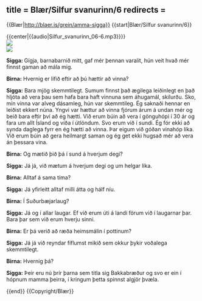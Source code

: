 title = Blær/Silfur svanurinn/6
redirects =
---

{{Blær|http://blaer.is/grein/amma-sigga}}
{{start|Blær/Silfur svanurinn/6}}
<div class="book" data-translate=true data-audio-file="Silfur_svanurinn_06-6.mp3">
{{center|{{audio|Silfur_svanurinn_06-6.mp3}}}}
<html>
<div class="blaer article">



<div class="article-entry">
  <div class="images-two-up">
    <div class="image-box image-box-half">
      <img src="https://ylhyra.is/Special:Filepath/Blær_–_Silfur_svanurinn_58842.jpeg">
    </div>
    <div class="image-box image-box-half">
      <img src="https://ylhyra.is/Special:Filepath/Blær_–_Silfur_svanurinn_13555.jpeg">
    </div>
  </div>

  <div class="text">
    <p><strong data-translate=no data-no-audio=true>Sigga:</strong><strong data-translate=no data-no-audio=true>&nbsp;</strong>Gígja, barnabarnið mitt, gaf mér þennan varalit, hún veit hvað mér finnst gaman að mála mig.<br></p>
    <p>
      <strong data-translate=no data-no-audio=true>Birna:</strong> Hvernig er lífið eftir að þú hættir að vinna?</p>
    <p>
      <strong data-translate=no data-no-audio=true>Sigga:</strong> Bara mjög skemmtilegt. Sumum finnst það ægilega leiðinlegt en það hljóta að vera þau sem hafa bara haft vinnuna sem áhugamál, skilurðu. Sko, mín vinna var alveg dásamleg, hún var skemmtileg. Ég saknaði hennar en leiðist ekkert
      núna. Yngvi var hættur að vinna fjórum árum á undan mér og beið bara eftir því að ég hætti. Við erum búin að vera í gönguhópi í 30 ár og fara um allt Ísland og víða í útlöndum. Svo erum við í sundi. Ég fór ekki að synda daglega fyrr en ég hætti
      að vinna. Þar eigum við góðan vinahóp líka. Við erum búin að gera heilmargt saman og ég get ekki hugsað mér að vera án þessara vina.</p>
    <p><strong data-translate=no data-no-audio=true>Birna:</strong> Og mætið þið þá í sund á hverjum degi?&nbsp;</p>
    <p><strong data-translate=no data-no-audio=true>Sigga:</strong> Já já, við mætum á hverjum degi og um helgar líka.</p>
    <p><strong data-translate=no data-no-audio=true>Birna:</strong> Alltaf á sama tíma?</p>
    <p><strong data-translate=no data-no-audio=true>Sigga:</strong> Já yfirleitt alltaf milli átta og hálf níu.</p>
    <p><strong data-translate=no data-no-audio=true>Birna:</strong> Í Suðurbæjarlaug?</p>
    <p><strong data-translate=no data-no-audio=true>Sigga:</strong> Já og í allar laugar. Ef við erum úti á landi förum við í laugarnar þar. Bara þar sem við erum hverju sinni.</p>
    <p><strong data-translate=no data-no-audio=true>Birna:</strong> Er þá verið að ræða heimsmálin í pottinum?&nbsp;</p>
    <p><strong data-translate=no data-no-audio=true>Sigga:</strong> Já já við reyndar fíflumst mikið sem okkur þykir voðalega skemmtilegt.</p>
    <p><strong data-translate=no data-no-audio=true>Birna:</strong> Hvernig þá?&nbsp;</p>
    <p><strong data-translate=no data-no-audio=true>Sigga:</strong> Þeir eru nú þrír þarna sem titla sig Bakkabræður og svo er ein í hópnum mamma þeirra, í kringum þetta spinnst algjör þvæla.&nbsp;</p>
  </div>

</div>




</div>
</html>
</div>
{{end}}
{{Copyright/Blær}}